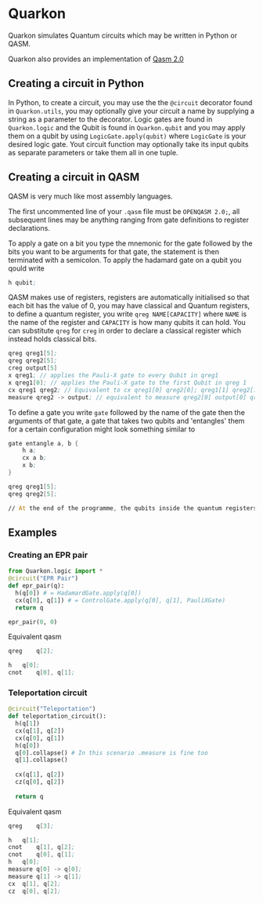 # Quarkon
Quarkon simulates Quantum circuits which may be written in Python or QASM.

Quarkon also provides an implementation of [Qasm 2.0](https://github.com/Qiskit/openqasm/blob/master/spec/qasm2.rst)

## Creating a circuit in Python
In Python, to create a circuit, you may use the the `@circuit` decorator found in `Quarkon.utils`, you may optionally give your circuit a name by supplying a string as a parameter to the decorator.
Logic gates are found in `Quarkon.logic` and the Qubit is found in `Quarkon.qubit` and you may apply them on a qubit by using `LogicGate.apply(qubit)` where `LogicGate` is your desired logic gate. Yout circuit function may optionally take its input qubits as separate parameters or take them all in one tuple.

## Creating a circuit in QASM
QASM is very much like most assembly languages. 

The first uncommented line of your `.qasm` file must be `OPENQASM 2.0;`, all subsequent lines may be anything ranging from gate definitions to register declarations.

To apply a gate on a bit you type the mnemonic for the gate followed by the bits you want to be arguments for that gate, the statement is then terminated with a semicolon.
To apply the hadamard gate on a qubit you qould write
```asm
h qubit;
```
QASM makes use of registers, registers are automatically initialised so that each bit has the value of 0, you may have classical and Quantum registers, to define a quantum register, you write `qreg NAME[CAPACITY]` where `NAME` is the name of the register and `CAPACITY` is how many qubits it can hold. You can substitute `qreg` for `creg` in order to declare a classical register which instead holds classical bits.
```asm
qreg qreg1[5];
qreg qreg2[5];
creg output[5]
x qreg1; // applies the Pauli-X gate to every Qubit in qreg1
x qreg1[0]; // applies the Pauli-X gate to the first Qubit in qreg 1
cx qreg1 qreg2; // Equivalent to cx qreg1[0] qreg2[0]; qreg1[1] qreg2[1]... 
measure qreg2 -> output; // equivalent to measure qreg2[0] output[0] qreg2[1] output[1]...
```

To define a gate you write `gate` followed by the name of the gate then the arguments of that gate, a gate that takes two qubits and 'entangles' them for a certain configuration might look something similar to
```asm
gate entangle a, b {
    h a;
    cx a b;
    x b;
}

qreg qreg1[5];
qreg qreg2[5];

// At the end of the programme, the qubits inside the quantum registers collapse to a state of either 1 or 0 and are displayed in the terminal

```

## Examples
### Creating an EPR pair
```python
from Quarkon.logic import * 
@circuit("EPR Pair")
def epr_pair(q):
  h(q[0]) # = HadamardGate.apply(q[0])
  cx(q[0], q[1]) # = ControlGate.apply(q[0], q[1], PauliXGate)
  return q

epr_pair(0, 0)
```
Equivalent qasm 
```asm
qreg	q[2];

h	q[0];
cnot	q[0], q[1];
```

### Teleportation circuit
```python
@circuit("Teleportation")
def teleportation_circuit():
  h(q[1])
  cx(q[1], q[2])
  cx(q[0], q[1])
  h(q[0])
  q[0].collapse() # In this scenario .measure is fine too
  q[1].collapse()
  
  cx(q[1], q[2])
  cz(q[0], q[2])
  
  return q
```
Equivalent qasm
```asm
qreg	q[3];

h	q[1];
cnot	q[1], q[2];
cnot	q[0], q[1];
h	q[0];
measure	q[0] -> q[0];
measure	q[1] -> q[1];
cx	q[1], q[2];
cz	q[0], q[2];
```
